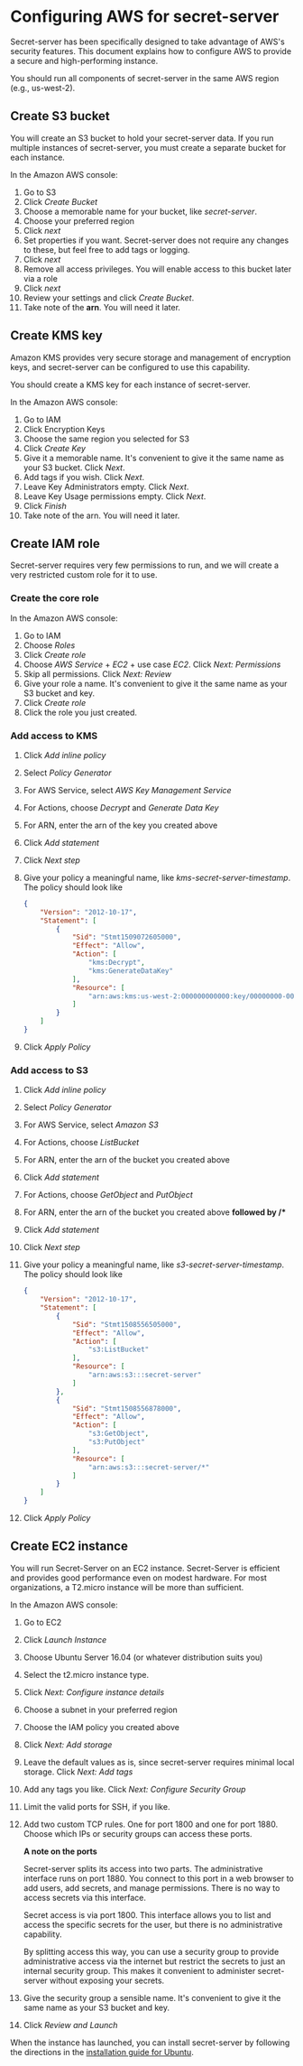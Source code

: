 # Configuring AWS for secret-server

Secret-server has been specifically designed to take advantage of AWS's security features. This document explains how to
configure AWS to provide a secure and high-performing instance.

You should run all components of secret-server in the same AWS region (e.g., us-west-2).

## Create S3 bucket

You will create an S3 bucket to hold your secret-server data. If you run multiple instances of secret-server, you must
create a separate bucket for each instance.

In the Amazon AWS console:
1. Go to S3
2. Click _Create Bucket_
3. Choose a memorable name for your bucket, like _secret-server_.
4. Choose your preferred region
5. Click _next_
6. Set properties if you want. Secret-server does not require any changes to these, but feel free to add tags or logging.
7. Click _next_
8. Remove all access privileges. You will enable access to this bucket later via a role
9. Click _next_
10. Review your settings and click _Create Bucket_.
11. Take note of the __arn__. You will need it later.

## Create KMS key

Amazon KMS provides very secure storage and management of encryption keys, and secret-server can be configured to use
this capability.

You should create a KMS key for each instance of secret-server.

In the Amazon AWS console:
1. Go to IAM
2. Click Encryption Keys
3. Choose the same region you selected for S3
4. Click _Create Key_
5. Give it a memorable name. It's convenient to give it the same name as your S3 bucket. Click _Next_.
6. Add tags if you wish. Click _Next_.
7. Leave Key Administrators empty. Click _Next_.
8. Leave Key Usage permissions empty. Click _Next_.
9. Click _Finish_
10. Take note of the arn. You will need it later.


## Create IAM role

Secret-server requires very few permissions to run, and we will create a very restricted custom role for it to use.

### Create the core role

In the Amazon AWS console:
1. Go to IAM
2. Choose _Roles_
3. Click _Create role_
4. Choose _AWS Service_ + _EC2_ + use case _EC2_. Click _Next: Permissions_
5. Skip all permissions. Click _Next: Review_
6. Give your role a name. It's convenient to give it the same name as your S3 bucket and key.
7. Click _Create role_
8. Click the role you just created.

### Add access to KMS

1. Click _Add inline policy_
2. Select _Policy Generator_
3. For AWS Service, select _AWS Key Management Service_
4. For Actions, choose _Decrypt_ and _Generate Data Key_
5. For ARN, enter the arn of the key you created above
6. Click _Add statement_
7. Click _Next step_
8. Give your policy a meaningful name, like _kms-secret-server-timestamp_. The policy should look like

    ```json
    {
        "Version": "2012-10-17",
        "Statement": [
            {
                "Sid": "Stmt1509072605000",
                "Effect": "Allow",
                "Action": [
                    "kms:Decrypt",
                    "kms:GenerateDataKey"
                ],
                "Resource": [
                    "arn:aws:kms:us-west-2:000000000000:key/00000000-0000-0000-0000-000000000000"
                ]
            }
        ]
    }
    ```
9. Click _Apply Policy_

### Add access to S3

1. Click _Add inline policy_
2. Select _Policy Generator_
3. For AWS Service, select _Amazon S3_
4. For Actions, choose _ListBucket_
5. For ARN, enter the arn of the bucket you created above
6. Click _Add statement_
7. For Actions, choose _GetObject_ and _PutObject_
8. For ARN, enter the arn of the bucket you created above __followed by /*__
9. Click _Add statement_
10. Click _Next step_
11. Give your policy a meaningful name, like _s3-secret-server-timestamp_. The policy should look like

    ```json
    {
        "Version": "2012-10-17",
        "Statement": [
            {
                "Sid": "Stmt1508556505000",
                "Effect": "Allow",
                "Action": [
                    "s3:ListBucket"
                ],
                "Resource": [
                    "arn:aws:s3:::secret-server"
                ]
            },
            {
                "Sid": "Stmt1508556878000",
                "Effect": "Allow",
                "Action": [
                    "s3:GetObject",
                    "s3:PutObject"
                ],
                "Resource": [
                    "arn:aws:s3:::secret-server/*"
                ]
            }
        ]
    }    
    ```
12. Click _Apply Policy_


## Create EC2 instance

You will run Secret-Server on an EC2 instance. Secret-Server is efficient and provides good 
performance even on modest hardware. For most organizations, a T2.micro instance will be more than sufficient.

In the Amazon AWS console:
1. Go to EC2
2. Click _Launch Instance_
3. Choose Ubuntu Server 16.04 (or whatever distribution suits you)
4. Select the t2.micro instance type. 
5. Click _Next: Configure instance details_
6. Choose a subnet in your preferred region
7. Choose the IAM policy you created above
8. Click _Next: Add storage_
9. Leave the default values as is, since secret-server requires minimal local storage. Click _Next: Add tags_
10. Add any tags you like. Click _Next: Configure Security Group_
11. Limit the valid ports for SSH, if you like.
12. Add two custom TCP rules. One for port 1800 and one for port 1880. Choose which IPs or security groups can access these ports.
    
    __A note on the ports__
    
    Secret-server splits its access into two parts. The administrative interface runs on port 1880. You connect to 
    this port in a web browser to add users, add secrets, and manage permissions. There is no way to access secrets
    via this interface.
    
    Secret access is via port 1800. This interface allows you to list and access the specific secrets for the user,
    but there is no administrative capability.
    
    By splitting access this way, you can use a security group to provide administrative access via the internet but 
    restrict the secrets to just an internal security group. This makes it convenient to administer secret-server without
    exposing your secrets.
13. Give the security group a sensible name. It's convenient to give it the same name as your S3 bucket and key.
14. Click _Review and Launch_

When the instance has launched, you can install secret-server by following the directions in the 
[installation guide for Ubuntu](ubuntu-installation-guide.md).